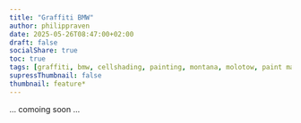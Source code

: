 ```yaml
---
title: "Graffiti BMW"
author: philippraven
date: 2025-05-26T08:47:00+02:00
draft: false
socialShare: true
toc: true
tags: [graffiti, bmw, cellshading, painting, montana, molotow, paint marker]
supressThumbnail: false
thumbnail: feature*
---
```


... comoing soon ...